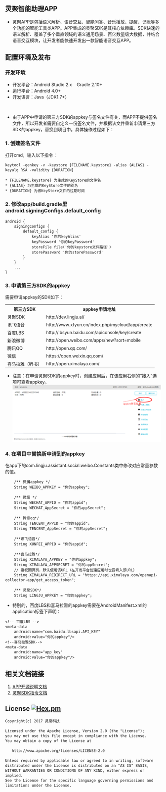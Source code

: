 ## 灵聚智能助理APP
* 灵聚APP是包括语义解析、语音交互、智能问答、音乐播放、提醒、记账等多个功能的智能工具类APP。APP集成的灵聚SDK是其核心依赖库。SDK快速的语义解析、覆盖了多个垂直领域的语义通用场景、百亿数量级大数据，并结合语音交互模块，让开发者能快速开发出一款智能语音交互APP。

## 配置环境及发布
### 开发环境
* 开发平台：Android Studio 2.x&nbsp;&nbsp;&nbsp;&nbsp;Gradle 2.10+
* 运行平台：Android 4.0+
* 开发语言：Java（JDK1.7+）
<br />

* 由于APP中申请的第三方SDK的appkey与签名文件有关，而APP不提供签名文件，所以开发者需要自定义一份签名文件，并根据该文件重新申请第三方SDK的appkey，替换到项目中。具体操作过程如下：

### 1. 创建签名文件

打开cmd，输入以下指令：

~~~
keytool -genkey -v -keystore {FILENAME.keystore} -alias {ALIAS} -keyalg RSA -validity {DURATION} 

* {FILENAME.keystore} 为生成的KeyStore的文件名
* {ALIAS} 为生成的KeyStore文件的别名
* {DURATION} 为该KeyStore文件的过期时间
~~~



### 2. 修改app/build.gradle里android.signingConfigs.default_config

~~~
android {
    signingConfigs {
        default_config {
            keyAlias '你的keyAlias'
            keyPassword '你的keyPassword'
            storeFile file('你的keystore文件路径')
            storePassword '你的storePassword'
        }
    }
    ...
}
~~~

### 3. 申请第三方SDK的appkey

需要申请appkey的SDK如下：
<table border="0">
  <tr>
    <th>第三方SDK</th>
    <th>appkey申请地址</th>
  </tr>
  <tr>
    <td>灵聚SDK</td>
    <td>http://dev.lingju.ai/</td>
  </tr>
    <tr>
    <td>讯飞语音</td>
    <td>http://www.xfyun.cn/index.php/mycloud/app/create</td>
  </tr>
  <tr>
    <td>百度LBS</td>
    <td>http://lbsyun.baidu.com/apiconsole/key/create</td>
  </tr>
    <tr>
    <td>新浪微博</td>
    <td>http://open.weibo.com/apps/new?sort=mobile</td>
  </tr>
    <tr>
    <td>腾讯QQ</td>
    <td>http://open.qq.com/</td>
  </tr>
    <tr>
    <td>微信</td>
    <td>https://open.weixin.qq.com/</td>
  </tr>
    <tr>
    <td>喜马拉雅（听书）</td>
    <td>http://open.ximalaya.com/</td>
  </tr>
</table>

* 注意：在申请灵聚SDK的appkey时，创建应用后，在该应用右侧的“接入”选项可查看appkey。
![](images/appkey.png)

### 4. 在项目中替换新申请到的appkey

在app下的com.lingju.assistant.social.weibo.Constants类中修改对应常量参数的值。

~~~
    /** 微博appkey */
    String WEIBO_APPKEY = "你的appkey";

    /** 微信 */
    String WECHAT_APPID = "你的appid";
    String WECHAT_AppSecret = "你的appSecret";

    /** 腾讯qq*/
    String TENCENT_APPID = "你的appid";
    String TENCENT_AppSecret = "你的appSecret";

    /**讯飞语音*/
    String XUNFEI_APPID = "你的appid";

    /**喜马拉雅*/
    String XIMALAYA_APPKEY = "你的appkey";
    String XIMALAYA_APPSECRET = "你的appSecret";
    // 授权回调页，默认使用该URL（在开发平台创建应用时也要填入该URL）
    String XIMALAYA_REDIRECT_URL = "https://api.ximalaya.com/openapi-collector-app/get_access_token";
    
    /** 灵聚SDK*/
    String LINGJU_APPKEY = "你的appkey";
~~~

* 特别的，百度LBS和喜马拉雅的appkey需要在AndroidManifest.xml的application标签下声明：

~~~
<!-- 百度LBS -->
<meta-data
	android:name="com.baidu.lbsapi.API_KEY"
	android:value="你的appkey"/>
<!--喜马拉雅SDK-->
<meta-data
	android:name="app_key"
	android:value="你的appkey"/>
~~~

## 相关文档链接
1. [APP开源说明文档](https://www.kancloud.cn/ljsdk/lingju_app/351356)
2. [灵聚SDK指令文档](http://doc.lingju.ai/order)

## License [![Hex.pm](https://img.shields.io/hexpm/l/plug.svg)](https://www.apache.org/licenses/LICENSE-2.0)
~~~
Copyright(c) 2017 灵聚科技

Licensed under the Apache License, Version 2.0 (the "License");
you may not use this file except in compliance with the License.
You may obtain a copy of the License at

   http://www.apache.org/licenses/LICENSE-2.0

Unless required by applicable law or agreed to in writing, software
distributed under the License is distributed on an "AS IS" BASIS,
WITHOUT WARRANTIES OR CONDITIONS OF ANY KIND, either express or implied.
See the License for the specific language governing permissions and
limitations under the License.
~~~
